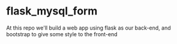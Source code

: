# flask_mysql_form
At this repo we'll build a web app using flask as our back-end, and bootstrap to give some style to the front-end
